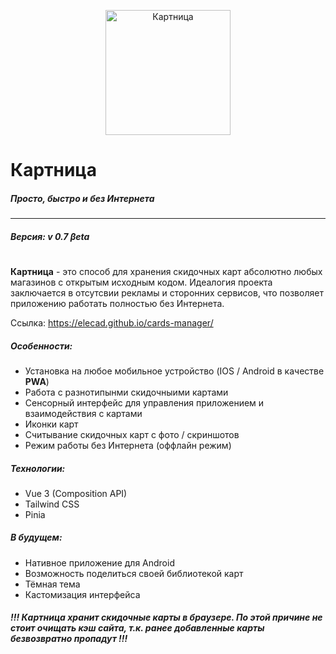 <p align="center">
  <img src="https://elecad.github.io/cards-manager/readme/logo.png" width="200" alt="Картница" />
</p>


# Картница
##### Просто, быстро и без Интернета
----------
##### Версия:  v 0.7 βeta
#
**Картница** - это способ для хранения скидочных карт абсолютно любых магазинов с открытым исходным кодом.
Идеалогия проекта заключается в отсутсвии рекламы и сторонних сервисов, что позволяет приложению
работать полностью без Интернета.

Ссылка: https://elecad.github.io/cards-manager/

##### Особенности:
-  Установка на любое мобильное устройство (IOS  / Android в качестве  **PWA**)
-  Работа с разнотипынми скидочныими картами
-  Сенсорный интерфейс для управления приложением и взаимодействия с картами
-  Иконки карт
-  Считывание скидочных карт с фото / скриншотов
-  Режим работы без Интернета (оффлайн режим)

##### Технологии:
- Vue 3 (Composition API)
- Tailwind CSS
- Pinia

##### В будущем:
-  Нативное приложение для Android
-  Возможность поделиться своей библиотекой карт
-  Тёмная тема
-  Кастомизация интерфейса

##### !!! Картница хранит скидочные карты в браузере. По этой причине не стоит очищать кэш сайта, т.к. ранее добавленные карты безвозвратно пропадут !!!